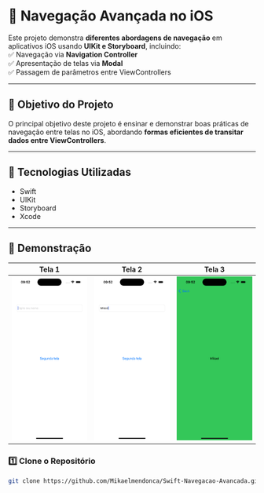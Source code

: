 # 🚀 Navegação Avançada no iOS  

Este projeto demonstra **diferentes abordagens de navegação** em aplicativos iOS usando **UIKit e Storyboard**, incluindo:  
✅ Navegação via **Navigation Controller**  
✅ Apresentação de telas via **Modal**  
✅ Passagem de parâmetros entre ViewControllers  

---

## 🎯 **Objetivo do Projeto**  
O principal objetivo deste projeto é ensinar e demonstrar boas práticas de navegação entre telas no iOS, abordando **formas eficientes de transitar dados entre ViewControllers**.  

---

## 📌 **Tecnologias Utilizadas**  
- Swift  
- UIKit  
- Storyboard  
- Xcode  

---

## 📸 Demonstração  

| Tela 1 | Tela 2 | Tela 3 | 
|--------|--------|--------|
| ![Tela 1](screenshots/tela0.png) | ![Tela 2](screenshots/tela1.png) | ![Tela 3](screenshots/tela2.png) | 


### **1️⃣ Clone o Repositório**  
```bash
git clone https://github.com/Mikaelmendonca/Swift-Navegacao-Avancada.git
